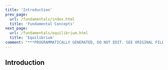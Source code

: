 ```yaml
---
title: 'Introduction'
prev_page:
  url: /fundamentals/index.html
  title: 'Fundamental Concepts'
next_page:
  url: /fundamentals/equilibrium.html
  title: 'Equilibrium'
comment: "***PROGRAMMATICALLY GENERATED, DO NOT EDIT. SEE ORIGINAL FILES IN /content***"
---
```

## Introduction
